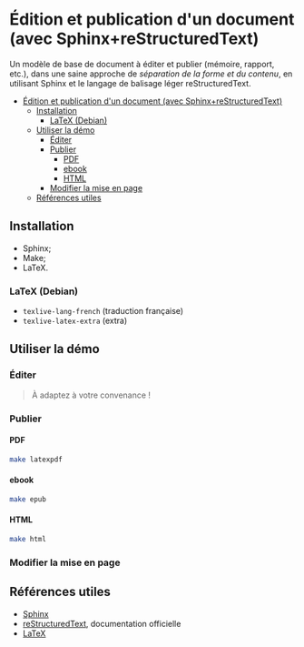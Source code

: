 # Édition et publication d'un document (avec Sphinx+reStructuredText)

Un modèle de base de document à éditer et publier (mémoire, rapport, etc.), dans une saine approche de *séparation de la forme et du contenu*, en utilisant Sphinx et le langage de balisage léger reStructuredText.

- [Édition et publication d'un document (avec Sphinx+reStructuredText)](#édition-et-publication-dun-document-avec-sphinxrestructuredtext)
  - [Installation](#installation)
    - [LaTeX (Debian)](#latex-debian)
  - [Utiliser la démo](#utiliser-la-démo)
    - [Éditer](#éditer)
    - [Publier](#publier)
      - [PDF](#pdf)
      - [ebook](#ebook)
      - [HTML](#html)
    - [Modifier la mise en page](#modifier-la-mise-en-page)
  - [Références utiles](#références-utiles)


## Installation

- Sphinx;
- Make;
- LaTeX.

### LaTeX (Debian)

- `texlive-lang-french` (traduction française)
- `texlive-latex-extra` (extra)

## Utiliser la démo

### Éditer


> À adaptez à votre convenance !

### Publier

#### PDF

~~~bash
make latexpdf
~~~

#### ebook

~~~bash
make epub
~~~

#### HTML

~~~bash
make html
~~~

### Modifier la mise en page

## Références utiles

- [Sphinx](https://www.sphinx-doc.org/en/master/index.html)
- [reStructuredText](https://docutils.sourceforge.io/rst.html), documentation officielle
- [LaTeX](https://www.latex-project.org/get/)
